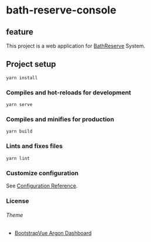# bath-reserve-console

## feature

This project is a web application for [BathReserve](https://github.com/Yamaji-Toshiyuki/Bath-Reserve) System.

## Project setup
```
yarn install
```

### Compiles and hot-reloads for development
```
yarn serve
```

### Compiles and minifies for production
```
yarn build
```

### Lints and fixes files
```
yarn lint
```

### Customize configuration
See [Configuration Reference](https://cli.vuejs.org/config/).

### License

###### Theme
- [BootstrapVue Argon Dashboard](https://www.creative-tim.com/product/bootstrap-vue-argon-dashboard?partner=134895#)